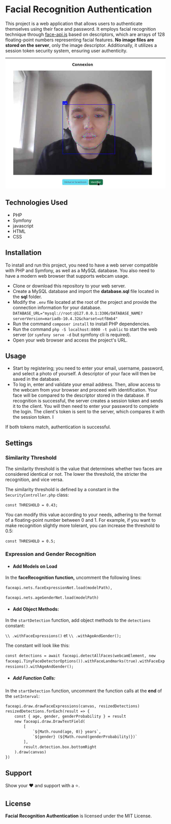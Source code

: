# **Facial Recognition Authentication**

This project is a web application that allows users to authenticate themselves using their face and password. It employs
facial recognition technique through [face-api.js](https://github.com/justadudewhohacks/face-api.js) based on
descriptors, which are arrays of 128 floating-point numbers representing facial features.
**No image files are stored on the server**, only the image descriptor.
Additionally, it utilizes a session token security system, ensuring user authenticity.

![screenshot](screenshot.jpg)

## **Technologies Used**

* PHP
* Symfony
* javascript
* HTML
* CSS

## **Installation**

To install and run this project, you need to have a web server compatible with PHP and Symfony, as well as a MySQL
database. You also need to have a modern web browser that supports webcam usage.

* Clone or download this repository to your web server.
* Create a MySQL database and import the **database.sql** file located in the **sql** folder.
* Modify the `.env` file located at the root of the project and provide the connection information for your database.
  `DATABASE_URL="mysql://root:@127.0.0.1:3306/DATABASE_NAME?serverVersion=mariadb-10.4.32&charset=utf8mb4"`
* Run the command `composer install` to install PHP dependencies.
* Run the command `php -S localhost:8000 -t public` to start the web server (or `symfony serve -d` but symfony cli is required).
* Open your web browser and access the project's URL.

## **Usage**

* Start by registering; you need to enter your email, username, password, and select a photo of yourself. A descriptor
  of your face will then be saved in the database.
* To log in, enter and validate your email address. Then, allow access to the webcam from your browser and proceed with
  identification. Your face will be compared to the descriptor stored in the database. If recognition is successful, the
  server creates a session token and sends it to the client. You will then need to enter your password to complete the
  login. The client's token is sent to the server, which compares it with the session token. I

If both tokens match, authentication is successful.

## **Settings**

### Similarity Threshold

The similarity threshold is the value that determines whether two faces are considered identical or not. The lower the
threshold, the stricter the recognition, and vice versa.

The similarity threshold is defined by a constant in the `SecurityController.php` class:

`const THRESHOLD = 0.43;`

You can modify this value according to your needs, adhering to the format of a floating-point number between 0 and 1.
For example, if you want to make recognition slightly more tolerant, you can increase the threshold to 0.5:

`const THRESHOLD = 0.5;`

### Expression and Gender Recognition

* #### Add Models on Load

In the **faceRecognition function,** uncomment the following lines:

`faceapi.nets.faceExpressionNet.load(modelPath),`

`faceapi.nets.ageGenderNet.load(modelPath)`

* #### Add Object Methods:

In the `startDetection` function, add object methods to the `detections` constant:

`\\ .withFaceExpressions()` et `\\ .withAgeAndGender();`

The constant will look like this:

`const detections = await faceapi.detectAllFaces(webcamElement, new faceapi.TinyFaceDetectorOptions()).withFaceLandmarks(true).withFaceExpressions().withAgeAndGender();`

* ##### Add Function Calls:

In the `startDetection` function, uncomment the function calls at the **end** of the `setInterval`:

    faceapi.draw.drawFaceExpressions(canvas, resizedDetections)
    resizedDetections.forEach(result => {
        const { age, gender, genderProbability } = result
        new faceapi.draw.DrawTextField(
            [
                `${Math.round(age, 0)} years`,
                `${gender} (${Math.round(genderProbability)})`
            ],
            result.detection.box.bottomRight
        ).draw(canvas)
    })

## Support

Show your ❤️ and support with a ⭐.

## License

**Facial Recognition Authentication** is licensed under the MIT License.